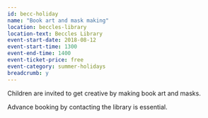 ```yaml
---
id: becc-holiday
name: "Book art and mask making"
location: beccles-library
location-text: Beccles Library
event-start-date: 2018-08-12
event-start-time: 1300
event-end-time: 1400
event-ticket-price: free
event-category: summer-holidays
breadcrumb: y
---
```


Children are invited to get creative by making book art and masks.

Advance booking by contacting the library is essential.
